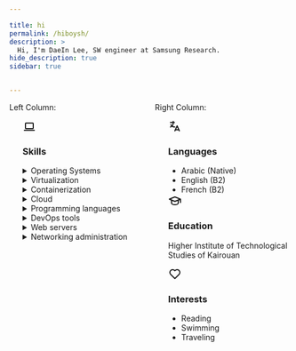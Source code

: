 ```yaml
---

title: hi
permalink: /hiboysh/
description: >
  Hi, I'm DaeIn Lee, SW engineer at Samsung Research.
hide_description: true
sidebar: true


---
```


<style>
    @media (max-width: 600px) {
        /* Apply styles for screens smaller than 600px (e.g., phones) */
        .flex-container {
            flex-direction: column; /* Stack columns vertically */
        }
    }
</style>

<div class="flex-container" style="display: flex;">
    <div style="flex: 1; padding-right: 10px;">
        Left Column:
        <ul>
            <p> <span> <li style="list-style-type: none;">
            <svg xmlns="http://www.w3.org/2000/svg" class="icon icon-tabler icon-tabler-device-laptop" width="24" height="24" viewBox="0 0 24 24" stroke-width="2" stroke="currentColor" fill="none" stroke-linecap="round" stroke-linejoin="round"><path stroke="none" d="M0 0h24v24H0z" fill="none"/><path d="M3 19l18 0" /><path d="M5 6m0 1a1 1 0 0 1 1 -1h12a1 1 0 0 1 1 1v8a1 1 0 0 1 -1 1h-12a1 1 0 0 1 -1 -1z" /></svg> </span> <span><h3>Skills</h3></span></p>
            <details>
  <summary>Operating Systems</summary>
  <ul>
    <p>Installation, administration, resource sharing, backup policies</p>
    <li>
      <strong>Linux</strong>: <ul>
        <li>Distros based on: <em>Ubuntu</em>, <em>Debian</em>, <em>Arch</em>
        </li>
        <li>Running Gnu/Linux as a main OS for 3 years</li>
      </ul>
    </li>
    <li>
      <strong>Windows</strong>: <ul>
        <li>Windows <em>7</em>, <em>10</em>, <em>11</em>
        </li>
        <li>Windows Server <em>2016</em>
        </li>
      </ul>
    </li>
  </ul>
</details>
<details>
  <summary>Virtualization</summary>
  <ul>
    <li>
      <strong>Platforms</strong>: VMware Workstation, Qemu, Oracle VirtualBox
    </li>
    <li>
      <strong>Managing</strong>: Vagrant
    </li>
  </ul>
</details>
<details>
  <summary>Containerization</summary>
  <ul>
    <li>
      <strong>Platforms</strong>: Docker, Podman
    </li>
    <li>
      <strong>Managing</strong>: Kubernetes
    </li>
  </ul>
</details>
<details>
  <summary>Cloud</summary>
  <ul>
    <li>AWS</li>
  </ul>
</details>
<details>
  <summary>Programming languages</summary>
  <ul>
    <li>Python</li>
    <li>Java</li>
    <li>JavaScript</li>
  </ul>
</details>
<details>
  <summary>DevOps tools</summary>
  <ul>
    <li>Ansible</li>
    <li>Terraform</li>
    <li>Git, Github, Gitlab</li>
    <li>Jenkins</li>
    <li>Maven</li>
  </ul>
</details>
<details>
  <summary>Web servers</summary>
  <ul>
    <li>Ngnix</li>
    <li>Apache</li>
  </ul>
</details>
<details>
  <summary>Networking administration</summary>
  <ul>
    <li>
      <strong>Protocols</strong>: TCP/IP, DNS, DHCP, SNMP, VLANs, VPNs
    </li>
    <li>
      <strong>Devices</strong>: Routers, switches, firewalls, load balancers
    </li>
    <li>
      <strong>Services</strong>: Routing, NAT, QoS, IPv4/IPv6
    </li>
  </ul>
</details>
            </li>
        </ul>
    </div>
    <div style="flex: 1; padding-left: 10px;">
        Right Column:
<ul style="list-style-type: none;">
  <li>
    <svg xmlns="http://www.w3.org/2000/svg" class="icon icon-tabler icon-tabler-language" width="24" height="24" viewBox="0 0 24 24" stroke-width="2" stroke="currentColor" fill="none" stroke-linecap="round" stroke-linejoin="round"><path stroke="none" d="M0 0h24v24H0z" fill="none"/><path d="M4 5h7" /><path d="M9 3v2c0 4.418 -2.239 8 -5 8" /><path d="M5 9c0 2.144 2.952 3.908 6.7 4" /><path d="M12 20l4 -9l4 9" /><path d="M19.1 18h-6.2" /></svg> <h3>Languages</h3>
    <ul style="list-style-type: disc;">
      <li>Arabic (Native)</li>
      <li>English (B2)</li>
      <li>French (B2)</li>
    </ul>
  </li>
  <li>
    <svg xmlns="http://www.w3.org/2000/svg" class="icon icon-tabler icon-tabler-school" width="24" height="24" viewBox="0 0 24 24" stroke-width="2" stroke="currentColor" fill="none" stroke-linecap="round" stroke-linejoin="round"><path stroke="none" d="M0 0h24v24H0z" fill="none"/><path d="M22 9l-10 -4l-10 4l10 4l10 -4v6" /><path d="M6 10.6v5.4a6 3 0 0 0 12 0v-5.4" /></svg> <h3>Education</h3>
    <p>Higher Institute of Technological Studies of Kairouan</p>
  </li>
  <li>
    <svg xmlns="http://www.w3.org/2000/svg" class="icon icon-tabler icon-tabler-heart" width="24" height="24" viewBox="0 0 24 24" stroke-width="2" stroke="currentColor" fill="none" stroke-linecap="round" stroke-linejoin="round"><path stroke="none" d="M0 0h24v24H0z" fill="none"/><path d="M19.5 12.572l-7.5 7.428l-7.5 -7.428a5 5 0 1 1 7.5 -6.566a5 5 0 1 1 7.5 6.572" /></svg> <h3>Interests</h3>
    <ul style="list-style-type: disc;">
      <li>Reading</li>
      <li>Swimming</li>
      <li>Traveling</li>
    </ul>
  </li>
</ul>
</div>
